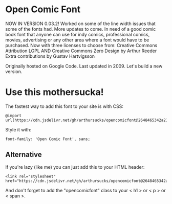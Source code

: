 # Open Comic Font

NOW IN VERSION 0.03.2! Worked on some of the line width issues that some of the fonts had. More updates to come.
In need of a good comic book font that anyone can use for indy comics, professional comics, movies, advertising or any other area where a font would have to be purchased.
Now with three licenses to choose from: Creative Commons Attribution LGPL AND Creative Commons Zero
Design by Arthur Reeder Extra contributions by Gustav Hartvigsson

Originally hosted on Google Code.  Last updated in 2009.  Let's build a new version.

# Use this mothersucka!

The fastest way to add this font to your site is with CSS:
```
@import url(https://cdn.jsdelivr.net/gh/arthursucks/opencomicfont@2648465342a217cc26a4b191670d3a3fe4a23556/import.css);
```
Style it with:
```
font-family: 'Open Comic Font', sans;
```
## Alternative
If you're lazy (like me) you can just add this to your HTML header:
```
<link rel="stylesheet" href="https://cdn.jsdelivr.net/gh/arthursucks/opencomicfont@2648465342a217cc26a4b191670d3a3fe4a23556/import.css">
```
And don't forget to add the "opencomicfont" class to your < h1 > or < p > or < span >.

